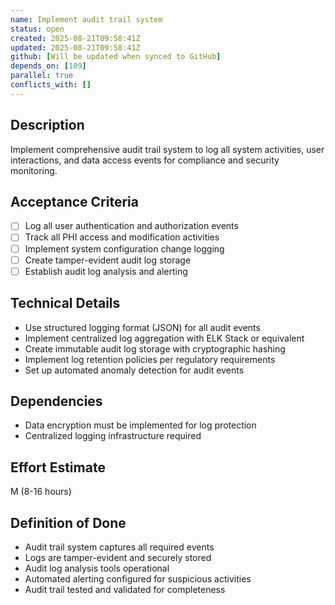 ```yaml
---
name: Implement audit trail system
status: open
created: 2025-08-21T09:58:41Z
updated: 2025-08-21T09:58:41Z
github: [Will be updated when synced to GitHub]
depends_on: [109]
parallel: true
conflicts_with: []
---
```


## Description
Implement comprehensive audit trail system to log all system activities, user interactions, and data access events for compliance and security monitoring.

## Acceptance Criteria
- [ ] Log all user authentication and authorization events
- [ ] Track all PHI access and modification activities
- [ ] Implement system configuration change logging
- [ ] Create tamper-evident audit log storage
- [ ] Establish audit log analysis and alerting

## Technical Details
- Use structured logging format (JSON) for all audit events
- Implement centralized log aggregation with ELK Stack or equivalent
- Create immutable audit log storage with cryptographic hashing
- Implement log retention policies per regulatory requirements
- Set up automated anomaly detection for audit events

## Dependencies
- Data encryption must be implemented for log protection
- Centralized logging infrastructure required

## Effort Estimate
M (8-16 hours)

## Definition of Done
- Audit trail system captures all required events
- Logs are tamper-evident and securely stored
- Audit log analysis tools operational
- Automated alerting configured for suspicious activities
- Audit trail tested and validated for completeness